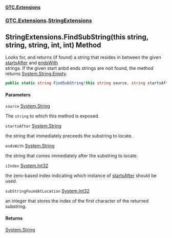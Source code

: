 #### [GTC.Extensions](GTCExtensions.md 'GTC Extensions')
### [GTC.Extensions](GTCExtensions.md#GTC.Extensions 'GTC.Extensions').[StringExtensions](StringExtensions.md 'GTC.Extensions.StringExtensions')

## StringExtensions.FindSubString(this string, string, string, int, int) Method

Looks for, and returns (if found) a string that resides in between the given [startsAfter](StringExtensions.FindSubString(thisstring,string,string,int,int).md#GTC.Extensions.StringExtensions.FindSubString(thisstring,string,string,int,int).startsAfter 'GTC.Extensions.StringExtensions.FindSubString(this string, string, string, int, int).startsAfter') and [endsWith](StringExtensions.FindSubString(thisstring,string,string,int,int).md#GTC.Extensions.StringExtensions.FindSubString(thisstring,string,string,int,int).endsWith 'GTC.Extensions.StringExtensions.FindSubString(this string, string, string, int, int).endsWith')  
strings. If the given start anbd ends strings are noit found, the method returns [System.String.Empty](https://docs.microsoft.com/en-us/dotnet/api/System.String.Empty 'System.String.Empty').

```csharp
public static string FindSubString(this string source, string startsAfter, string endsWith, int iIndex, ref int subStringFoundAtLocation);
```
#### Parameters

<a name='GTC.Extensions.StringExtensions.FindSubString(thisstring,string,string,int,int).source'></a>

`source` [System.String](https://docs.microsoft.com/en-us/dotnet/api/System.String 'System.String')

The `string` to which this method is exposed.

<a name='GTC.Extensions.StringExtensions.FindSubString(thisstring,string,string,int,int).startsAfter'></a>

`startsAfter` [System.String](https://docs.microsoft.com/en-us/dotnet/api/System.String 'System.String')

the string that immediately preceeds the substring to locate.

<a name='GTC.Extensions.StringExtensions.FindSubString(thisstring,string,string,int,int).endsWith'></a>

`endsWith` [System.String](https://docs.microsoft.com/en-us/dotnet/api/System.String 'System.String')

the string that comes immediately after the substring to locate.

<a name='GTC.Extensions.StringExtensions.FindSubString(thisstring,string,string,int,int).iIndex'></a>

`iIndex` [System.Int32](https://docs.microsoft.com/en-us/dotnet/api/System.Int32 'System.Int32')

the zero-based index indicating which instance of [startsAfter](StringExtensions.FindSubString(thisstring,string,string,int,int).md#GTC.Extensions.StringExtensions.FindSubString(thisstring,string,string,int,int).startsAfter 'GTC.Extensions.StringExtensions.FindSubString(this string, string, string, int, int).startsAfter') should be used.

<a name='GTC.Extensions.StringExtensions.FindSubString(thisstring,string,string,int,int).subStringFoundAtLocation'></a>

`subStringFoundAtLocation` [System.Int32](https://docs.microsoft.com/en-us/dotnet/api/System.Int32 'System.Int32')

an integer that stores the index of the first character of the returned substring.

#### Returns
[System.String](https://docs.microsoft.com/en-us/dotnet/api/System.String 'System.String')